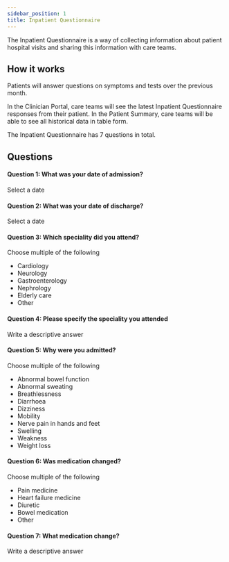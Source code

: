 ```yaml
---
sidebar_position: 1
title: Inpatient Questionnaire
---
```


The Inpatient Questionnaire is a way of collecting information about patient hospital visits and sharing this information with care teams. 

## How it works

Patients will answer questions on symptoms and tests over the previous month. 

In the Clinician Portal, care teams will see the latest Inpatient Questionnaire responses from their patient. In the Patient Summary, care teams will be able to see all historical data in table form.

The Inpatient Questionnaire has 7 questions in total.

## Questions

#### Question 1: What was your date of admission?

Select a date

#### Question 2: What was your date of discharge?

Select a date

#### Question 3: Which speciality did you attend?

Choose multiple of the following
- Cardiology
- Neurology
- Gastroenterology
- Nephrology
- Elderly care
- Other

#### Question 4: Please specify the speciality you attended

Write a descriptive answer

#### Question 5: Why were you admitted?

Choose multiple of the following
- Abnormal bowel function
- Abnormal sweating
- Breathlessness 
- Diarrhoea
- Dizziness
- Mobility 
- Nerve pain in hands and feet
- Swelling 
- Weakness
- Weight loss

#### Question 6: Was medication changed?

Choose multiple of the following
- Pain medicine
- Heart failure medicine
- Diuretic
- Bowel medication
- Other

#### Question 7: What medication change?

Write a descriptive answer
